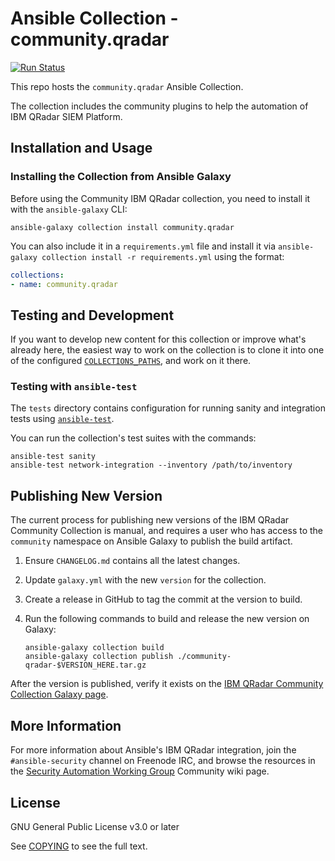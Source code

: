 # Ansible Collection - community.qradar

[![Run Status](https://api.shippable.com/projects/5e6068ebe4b17a000756145d/badge?branch=master)](https://app.shippable.com/github/ansible-collections/community.qradar/dashboard/jobs) 

This repo hosts the `community.qradar` Ansible Collection.

The collection includes the community plugins to help the automation of IBM QRadar SIEM Platform.


## Installation and Usage

### Installing the Collection from Ansible Galaxy

Before using the Community IBM QRadar collection, you need to install it with the `ansible-galaxy` CLI:

    ansible-galaxy collection install community.qradar

You can also include it in a `requirements.yml` file and install it via `ansible-galaxy collection install -r requirements.yml` using the format:

```yaml
collections:
- name: community.qradar
```


## Testing and Development

If you want to develop new content for this collection or improve what's already here, the easiest way to work on the collection is to clone it into one of the configured [`COLLECTIONS_PATHS`](https://docs.ansible.com/ansible/latest/reference_appendices/config.html#collections-paths), and work on it there.

### Testing with `ansible-test`

The `tests` directory contains configuration for running sanity and integration tests using [`ansible-test`](https://docs.ansible.com/ansible/latest/dev_guide/testing_integration.html).

You can run the collection's test suites with the commands:

    ansible-test sanity
    ansible-test network-integration --inventory /path/to/inventory


## Publishing New Version

The current process for publishing new versions of the IBM QRadar Community Collection is manual, and requires a user who has access to the `community` namespace on Ansible Galaxy to publish the build artifact.

  1. Ensure `CHANGELOG.md` contains all the latest changes.
  2. Update `galaxy.yml` with the new `version` for the collection.
  3. Create a release in GitHub to tag the commit at the version to build.
  4. Run the following commands to build and release the new version on Galaxy:

     ```
     ansible-galaxy collection build
     ansible-galaxy collection publish ./community-qradar-$VERSION_HERE.tar.gz
     ```

After the version is published, verify it exists on the [IBM QRadar Community Collection Galaxy page](https://galaxy.ansible.com/community/qradar).


## More Information

For more information about Ansible's IBM QRadar integration, join the `#ansible-security` channel on Freenode IRC, and browse the resources in the [Security Automation Working Group](https://github.com/ansible/community/wiki/Security-Automation) Community wiki page.


## License

GNU General Public License v3.0 or later

See [COPYING](COPYING) to see the full text.

